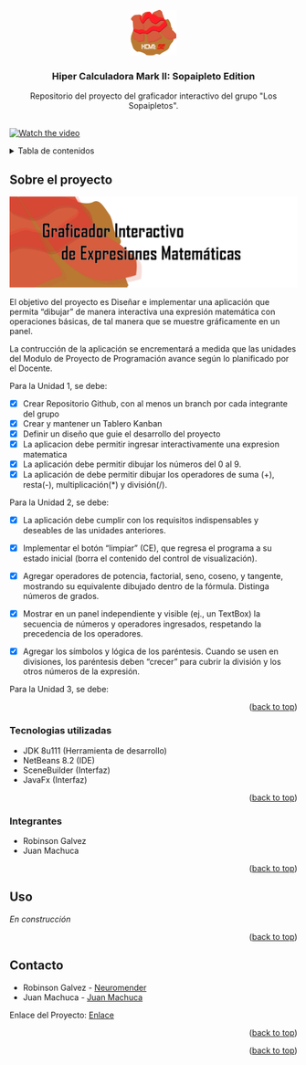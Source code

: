 <div id="top"></div>
<!--
*** Thanks for checking out the Best-README-Template. If you have a suggestion
*** that would make this better, please fork the repo and create a pull request
*** or simply open an issue with the tag "enhancement".
*** Don't forget to give the project a star!
*** Thanks again! Now go create something AMAZING! :D
-->



<!-- PROJECT SHIELDS -->
<!--
*** I'm using markdown "reference style" links for readability.
*** Reference links are enclosed in brackets [ ] instead of parentheses ( ).
*** See the bottom of this document for the declaration of the reference variables
*** for contributors-url, forks-url, etc. This is an optional, concise syntax you may use.
*** https://www.markdownguide.org/basic-syntax/#reference-style-links
-->


<!-- PROJECT LOGO -->
<br />
<div align="center">
  <a href="https://github.com/Gbustarr/ProyectoProgramacion2022">
    <img src="img/Logo.png" alt="Logo" width="80" height="80">
  </a>

<h3 align="center">Hiper Calculadora Mark II:
Sopaipleto Edition</h3>

  <p align="center">
    Repositorio del proyecto del graficador interactivo del grupo "Los Sopaipletos".
    <br />
    <br />
    
  </p>
</div>

[![Watch the video](https://img.youtube.com/vi/watch?v=QlWn_CsdHlA/maxresdefault.jpg)](https://youtu.be/QlWn_CsdHlA)

<!-- TABLE OF CONTENTS -->
<details>
  <summary>Tabla de contenidos</summary>
  <ol>
    <li>
      <a href="#about-the-project">Sobre el proyecto</a>
      <ul>
        <li><a href="#built-with">Tecnologias utilizadas</a></li>
        <li><a href="#participants">Integrantes</a></li>
      </ul>
    </li>
    <li><a href="#usage">Uso</a></li>
  </ol>
</details>



<!-- ABOUT THE PROJECT -->
## Sobre el proyecto

[![Product Name Screen Shot][product-screenshot]](https://example.com)

El objetivo del proyecto es Diseñar e implementar una aplicación que permita “dibujar” de manera interactiva una expresión matemática con operaciones básicas, de tal manera que se muestre gráficamente en un panel.

La contrucción de la aplicación se encrementará a medida que las unidades del Modulo de Proyecto de Programación avance según lo planificado por el Docente.

Para la Unidad 1, se debe:
- [x] Crear Repositorio Github, con al menos un branch por cada integrante del grupo
- [x] Crear y mantener un Tablero Kanban
- [x] Definir un diseño que guie el desarrollo del proyecto
- [x] La aplicacion debe permitir ingresar interactivamente una expresion matematica
- [x] La aplicación debe permitir dibujar los números del 0 al 9.
- [x] La aplicación de debe permitir dibujar los operadores de suma (+), resta(-), multiplicación(*) y división(/). 

Para la Unidad 2, se debe:

- [x] La aplicación debe cumplir con los requisitos indispensables y deseables de las unidades anteriores.
- [x] Implementar el botón “limpiar” (CE), que regresa el programa a su estado inicial (borra el contenido del control de visualización).

- [x] Agregar operadores de potencia, factorial, seno, coseno, y tangente, mostrando su equivalente dibujado dentro de la fórmula. Distinga números de grados.
- [x] Mostrar en un panel independiente y visible (ej., un TextBox) la secuencia de números y operadores ingresados, respetando la precedencia de los operadores.

- [x] Agregar los símbolos y lógica de los paréntesis. Cuando se usen en divisiones, los paréntesis deben “crecer” para cubrir la división y los otros números de la expresión.

Para la Unidad 3, se debe:



<p align="right">(<a href="#top">back to top</a>)</p>



### Tecnologias utilizadas

- JDK 8u111 (Herramienta de desarrollo)
- NetBeans 8.2 (IDE)
- SceneBuilder (Interfaz)
- JavaFx (Interfaz)

<p align="right">(<a href="#top">back to top</a>)</p>

### Integrantes

- Robinson Galvez
- Juan Machuca


<!-- GETTING STARTED -->

<p align="right">(<a href="#top">back to top</a>)</p>

<!-- USAGE EXAMPLES -->
## Uso

_En construcción_


<p align="right">(<a href="#top">back to top</a>)</p>


<!-- CONTACT -->
## Contacto

- Robinson Galvez - [Neuromender](https://github.com/Neuromender)
- Juan Machuca - [Juan Machuca](https://github.com/JCCH1)

Enlace del Proyecto: [Enlace](https://github.com/Gbustarr/ProyectoProgramacion2022)

<p align="right">(<a href="#top">back to top</a>)</p>



<p align="right">(<a href="#top">back to top</a>)</p>



<!-- MARKDOWN LINKS & IMAGES -->
<!-- https://www.markdownguide.org/basic-syntax/#reference-style-links -->
[contributors-shield]: https://img.shields.io/github/contributors/github_username/repo_name.svg?style=for-the-badge
[contributors-url]: https://github.com/github_username/repo_name/graphs/contributors
[forks-shield]: https://img.shields.io/github/forks/github_username/repo_name.svg?style=for-the-badge
[forks-url]: https://github.com/github_username/repo_name/network/members
[stars-shield]: https://img.shields.io/github/stars/github_username/repo_name.svg?style=for-the-badge
[stars-url]: https://github.com/github_username/repo_name/stargazers
[issues-shield]: https://img.shields.io/github/issues/github_username/repo_name.svg?style=for-the-badge
[issues-url]: https://github.com/github_username/repo_name/issues
[license-shield]: https://img.shields.io/github/license/github_username/repo_name.svg?style=for-the-badge
[license-url]: https://github.com/github_username/repo_name/blob/master/LICENSE.txt
[linkedin-shield]: https://img.shields.io/badge/-LinkedIn-black.svg?style=for-the-badge&logo=linkedin&colorB=555
[linkedin-url]: https://linkedin.com/in/linkedin_username
[product-screenshot]: img/Banner.png
